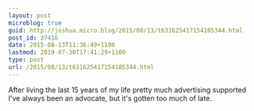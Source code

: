 ```yaml
---
layout: post
microblog: true
guid: http://joshua.micro.blog/2015/08/13/t631625417154105344.html
post_id: 37416
date: 2015-08-13T11:36:49+1100
lastmod: 2019-07-30T17:41:29+1100
type: post
url: /2015/08/13/t631625417154105344.html
---
```

After living the last 15 years of my life pretty much advertising supported I've always been an advocate, but it's gotten too much of late.
